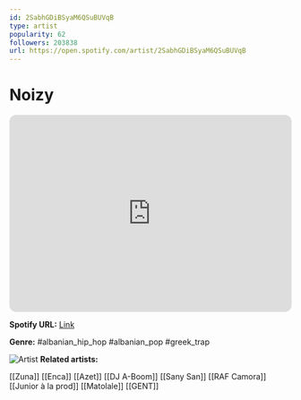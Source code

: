 ```yaml
---
id: 2SabhGDiBSyaM6QSuBUVqB
type: artist
popularity: 62
followers: 203838
url: https://open.spotify.com/artist/2SabhGDiBSyaM6QSuBUVqB
---
```

# Noizy

<iframe style="border-radius:12px" src="https://open.spotify.com/embed/artist/2SabhGDiBSyaM6QSuBUVqB" width="100%" height="352" frameBorder="0" allowfullscreen="" allow="autoplay; clipboard-write; encrypted-media; fullscreen; picture-in-picture" loading="lazy"></iframe>

**Spotify URL:** [Link](https://open.spotify.com/artist/2SabhGDiBSyaM6QSuBUVqB)

**Genre:**  #albanian_hip_hop #albanian_pop #greek_trap

![Artist](https://i.scdn.co/image/ab6761610000e5eb61aa4887e5a7d436fb465377)
**Related artists:**

[[Zuna]]
[[Enca]]
[[Azet]]
[[DJ A-Boom]]
[[Sany San]]
[[RAF Camora]]
[[Junior à la prod]]
[[Matolale]]
[[GENT]]
